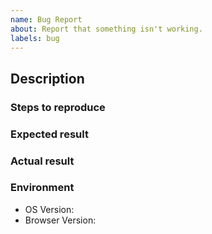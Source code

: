 ```yaml
---
name: Bug Report
about: Report that something isn't working.
labels: bug
---
```


## Description

<!-- Describe the issue that you're seeing. -->

### Steps to reproduce

<!-- Clear steps describing how to reproduce the issue. -->

### Expected result

<!-- What should happen? -->

### Actual result

<!-- What happened? -->

### Environment

- OS Version:
- Browser Version:
